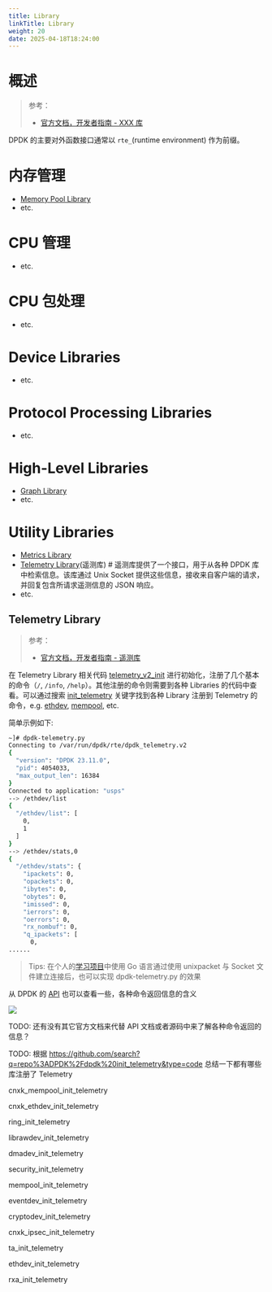 ```yaml
---
title: Library
linkTitle: Library
weight: 20
date: 2025-04-18T18:24:00
---
```


# 概述

> 参考：
>
> - [官方文档，开发者指南 - XXX 库](https://doc.dpdk.org/guides/prog_guide/index.html)

DPDK 的主要对外函数接口通常以 `rte_`(runtime environment) 作为前缀。

# 内存管理

- [Memory Pool Library](https://doc.dpdk.org/guides/prog_guide/mempool_lib.html)
- etc.

# CPU 管理

- etc.

# CPU 包处理

- etc.

# Device Libraries

- etc.

# Protocol Processing Libraries

- etc.

# High-Level Libraries

- [Graph Library](/docs/4.数据通信/DPDK/Graph%20Library.md)
- etc.

# Utility Libraries

- [Metrics Library](https://doc.dpdk.org/guides/prog_guide/metrics_lib.html)
- [Telemetry Library](#Telemetry%20Library)(遥测库) # 遥测库提供了一个接口，用于从各种 DPDK 库中检索信息。该库通过 Unix Socket 提供这些信息，接收来自客户端的请求，并回复包含所请求遥测信息的 JSON 响应。
- etc.

## Telemetry Library

> 参考：
>
> - [官方文档，开发者指南 - 遥测库](https://doc.dpdk.org/guides/prog_guide/telemetry_lib.html)

在 Telemetry Library 相关代码 [telemetry_v2_init](https://github.com/DPDK/dpdk/blob/v25.03/lib/telemetry/telemetry.c#L599) 进行初始化，注册了几个基本的命令（`/`, `/info`, `/help`）。其他注册的命令则需要到各种 Libraries 的代码中查看。可以通过搜索 [init_telemetry](https://github.com/search?q=repo%3ADPDK%2Fdpdk%20init_telemetry&type=code) 关键字找到各种 Library 注册到 Telemetry 的命令，e.g. [ethdev](https://github.com/DPDK/dpdk/blob/v25.03/lib/ethdev/rte_ethdev_telemetry.c#L1540), [mempool](https://github.com/DPDK/dpdk/blob/v25.03/lib/mempool/rte_mempool.c#L1600), etc.

简单示例如下:

```bash
~]# dpdk-telemetry.py 
Connecting to /var/run/dpdk/rte/dpdk_telemetry.v2
{
  "version": "DPDK 23.11.0",
  "pid": 4054033,
  "max_output_len": 16384
}
Connected to application: "usps"
--> /ethdev/list
{
  "/ethdev/list": [
    0,
    1
  ]
}
--> /ethdev/stats,0
{
  "/ethdev/stats": {
    "ipackets": 0,
    "opackets": 0,
    "ibytes": 0,
    "obytes": 0,
    "imissed": 0,
    "ierrors": 0,
    "oerrors": 0,
    "rx_nombuf": 0,
    "q_ipackets": [
      0,
......
```

> Tips: 在个人的[学习项目](https://github.com/DesistDaydream/go-dpdk/blob/main/cmd/telemetry/telemetry.go)中使用 Go 语言通过使用 unixpacket 与 Socket 文件建立连接后，也可以实现 dpdk-telemetry.py 的效果

从 DPDK 的 [API](https://doc.dpdk.org/api/) 也可以查看一些，各种命令返回信息的含义

![](https://notes-learning.oss-cn-beijing.aliyuncs.com/dpdk/20250419221259237.png)

TODO: 还有没有其它官方文档来代替 API 文档或者源码中来了解各种命令返回的信息？

TODO: 根据 https://github.com/search?q=repo%3ADPDK%2Fdpdk%20init_telemetry&type=code 总结一下都有哪些库注册了 Telemetry

cnxk_mempool_init_telemetry

cnxk_ethdev_init_telemetry

ring_init_telemetry

librawdev_init_telemetry

dmadev_init_telemetry

security_init_telemetry

mempool_init_telemetry

eventdev_init_telemetry

cryptodev_init_telemetry

cnxk_ipsec_init_telemetry

ta_init_telemetry

ethdev_init_telemetry

rxa_init_telemetry 

